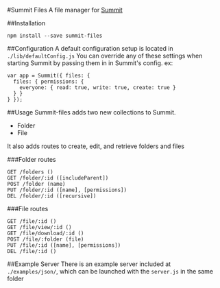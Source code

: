 #Summit Files
A file manager for [Summit](https://github.com/notduncansmith/summit)

##Installation

```
npm install --save summit-files
```

##Configuration
A default configuration setup is located in `./lib/defaultConfig.js`
You can override any of these settings when starting Summit by passing them in in Summit's config. ex:
```
var app = Summit({ files: {
  files: { permissions: { 
    everyone: { read: true, write: true, create: true }
  } }
} });
```

##Usage
Summit-files adds two new collections to Summit.
* Folder
* File

It also adds routes to create, edit, and retrieve folders and files

###Folder routes
```
GET /folders ()
GET /folder/:id ([includeParent])
POST /folder (name)
PUT /folder/:id ([name], [permissions])
DEL /folder/:id ([recursive])
```

###File routes
```
GET /file/:id ()
GET /file/view/:id ()
GET /file/download/:id ()
POST /file/:folder (file)
PUT /file/:id ([name], [permissions])
DEL /file/:id ()
```

##Example Server
There is an example server included at `./examples/json/`, which can be launched with the `server.js` in the same folder